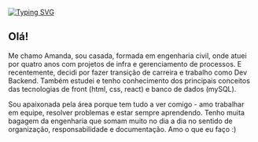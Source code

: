 [![Typing SVG](https://readme-typing-svg.herokuapp.com?font=Work+Sans&size=25&color=F01789&lines=%3C+Olá,+eu+sou+Amanda+%F0%9F%91%8B+%2F%3E+)](https://git.io/typing-svg)

## Olá! 

Me chamo Amanda, sou casada, formada em engenharia civil, onde atuei por quatro anos com projetos de infra e gerenciamento de processos. E recentemente, decidi por fazer transição de carreira e trabalho como Dev Backend. Também estudei e tenho conhecimento dos principais conceitos das tecnologias de front (html, css, react) e banco de dados (mySQL).

Sou apaixonada pela área porque tem tudo a ver comigo - amo trabalhar em equipe, resolver problemas e estar sempre aprendendo. Tenho muita bagagem da engenharia que somam muito no dia a dia no sentido de organização, responsabilidade e documentação. Amo o que eu faço :)
